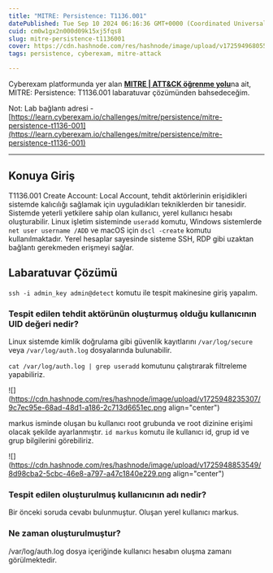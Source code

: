 ```yaml
---
title: "MITRE: Persistence: T1136.001"
datePublished: Tue Sep 10 2024 06:16:36 GMT+0000 (Coordinated Universal Time)
cuid: cm0w1gx2n000d09k15xj5fqs8
slug: mitre-persistence-t1136001
cover: https://cdn.hashnode.com/res/hashnode/image/upload/v1725949680554/697fce84-953d-42c6-87c2-a89c2a8422ae.png
tags: persistence, cyberexam, mitre-attack

---
```


Cyberexam platformunda yer alan [**MITRE | ATT&CK öğrenme yolu**](https://learn.cyberexam.io/learning-modules/mitre-att-ck)na ait, MITRE: Persistence: T1136.001 labaratuvar çözümünden bahsedeceğim.

Not: Lab bağlantı adresi - [https://learn.cyberexam.io/challenges/mitre/persistence/mitre-persistence-t1136-001](https://learn.cyberexam.io/challenges/mitre/persistence/mitre-persistence-t1136-001)

---

## Konuya Giriş

T1136.001 Create Account: Local Account, tehdit aktörlerinin erişidikleri sistemde kalıcılığı sağlamak için uyguladıkları tekniklerden bir tanesidir. Sistemde yeterli yetkilere sahip olan kullanıcı, yerel kullanıcı hesabı oluşturabilir. Linux işletim sisteminde `useradd` komutu, Windows sistemlerde `net user username /ADD` ve macOS için `dscl -create` komutu kullanılmaktadır. Yerel hesaplar sayesinde sisteme SSH, RDP gibi uzaktan bağlantı gerekmeden erişmeyi sağlar.

## Labaratuvar Çözümü

`ssh -i admin_key admin@detect` komutu ile tespit makinesine giriş yapalım.

### Tespit edilen tehdit aktörünün oluşturmuş olduğu kullanıcının UID değeri nedir?

Linux sistemde kimlik doğrulama gibi güvenlik kayıtlarını `/var/log/secure` veya `/var/log/auth.log` dosyalarında bulunabilir.

`cat /var/log/auth.log | grep useradd` komutunu çalıştırarak filtreleme yapabiliriz.

![](https://cdn.hashnode.com/res/hashnode/image/upload/v1725948235307/9c7ec95e-68ad-48d1-a186-2c713d6651ec.png align="center")

markus isminde oluşan bu kullanıcı root grubunda ve root dizinine erişimi olacak şekilde ayarlanmıştır. `id markus` komutu ile kullanıcı id, grup id ve grup bilgilerini görebiliriz.

![](https://cdn.hashnode.com/res/hashnode/image/upload/v1725948853549/8d98cba2-5cbc-46e8-a797-a47c1840e229.png align="center")

### Tespit edilen oluşturulmuş kullanıcının adı nedir?

Bir önceki soruda cevabı bulunmuştur. Oluşan yerel kullanıcı markus.

### Ne zaman oluşturulmuştur?

/var/log/auth.log dosya içeriğinde kullanıcı hesabın oluşma zamanı görülmektedir.